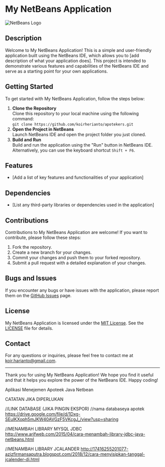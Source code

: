 <!DOCTYPE html>
<html>
<body>
  <h1>My NetBeans Application</h1>

  <img src="https://netbeans.apache.org/images/nblogo.svg" alt="NetBeans Logo">

  <h2>Description</h2>

  <p>Welcome to My NetBeans Application! This is a simple and user-friendly application built using the NetBeans IDE, which allows you to [add description of what your application does]. This project is intended to demonstrate various features and capabilities of the NetBeans IDE and serve as a starting point for your own applications.</p>

  <h2>Getting Started</h2>

  <p>To get started with My NetBeans Application, follow the steps below:</p>

  <ol>
    <li>
      <strong>Clone the Repository</strong><br>
      Clone this repository to your local machine using the following command:<br>
      <code>git clone https://github.com/koirherianto/apotekers.git </code>
    </li>
    <li>
      <strong>Open the Project in NetBeans</strong><br>
      Launch NetBeans IDE and open the project folder you just cloned.
    </li>
    <li>
      <strong>Build and Run</strong><br>
      Build and run the application using the "Run" button in NetBeans IDE. Alternatively, you can use the keyboard shortcut <code>Shift + F6</code>.
    </li>
  </ol>

  <h2>Features</h2>

  <ul>
    <li>[Add a list of key features and functionalities of your application]</li>
  </ul>

  <h2>Dependencies</h2>

  <ul>
    <li>[List any third-party libraries or dependencies used in the application]</li>
  </ul>

  <h2>Contributions</h2>

  <p>Contributions to My NetBeans Application are welcome! If you want to contribute, please follow these steps:</p>

  <ol>
    <li>Fork the repository.</li>
    <li>Create a new branch for your changes.</li>
    <li>Commit your changes and push them to your forked repository.</li>
    <li>Submit a pull request with a detailed explanation of your changes.</li>
  </ol>

  <h2>Bugs and Issues</h2>

  <p>If you encounter any bugs or have issues with the application, please report them on the <a href="https://github.com/username/my-netbeans-app/issues">GitHub Issues</a> page.</p>

  <h2>License</h2>

  <p>My NetBeans Application is licensed under the <a href="LICENSE">MIT License</a>. See the <a href="LICENSE">LICENSE</a> file for details.</p>

  <h2>Contact</h2>

  <p>For any questions or inquiries, please feel free to contact me at <a href="mailto:koir.harianto.com">koir.harianto@gmail.com</a>.</p>

  <hr>

  <p>Thank you for using My NetBeans Application! We hope you find it useful and that it helps you explore the power of the NetBeans IDE. Happy coding!</p>
</body>
</html>



Aplikasi Menejemen Apoteek Java Netbean

CATATAN JIKA DIPERLUKAN

//LINK DATABASE (JIKA PINGIN EKSPOR) //nama databaseya apotek
https://drive.google.com/file/d/1Dxg-SEulKXoph5mJKW40AVGzF5VKcgJ_/view?usp=sharing

//MENAMBAH LIBRARY MYSQL JDBC
http://www.arifweb.com/2015/04/cara-menambah-library-jdbc-java-netbeans.html

//MENAMBAH LIBRARY JCALANDER
http://17416255201077-azizfirmansaputra.blogspot.com/2018/12/cara-menyisipkan-tanggal-jcalender-di.html
